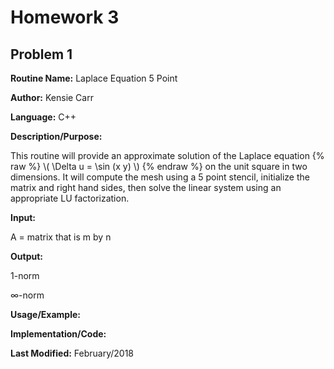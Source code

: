 # Homework 3
## Problem 1
**Routine Name:**           Laplace Equation 5 Point

**Author:** Kensie Carr

**Language:** C++

**Description/Purpose:** 

This routine will provide an approximate solution of the Laplace equation
{% raw %}
\\( \Delta u = \sin (x y) \\)
{% endraw %}
on the unit square in two dimensions. It will compute the mesh using a 5 point stencil, initialize the matrix and right hand sides, then solve the linear system using an appropriate LU factorization.

**Input:**

A = matrix that is m by n

**Output:** 

1-norm

∞-norm

**Usage/Example:**


**Implementation/Code:** 

**Last Modified:** February/2018